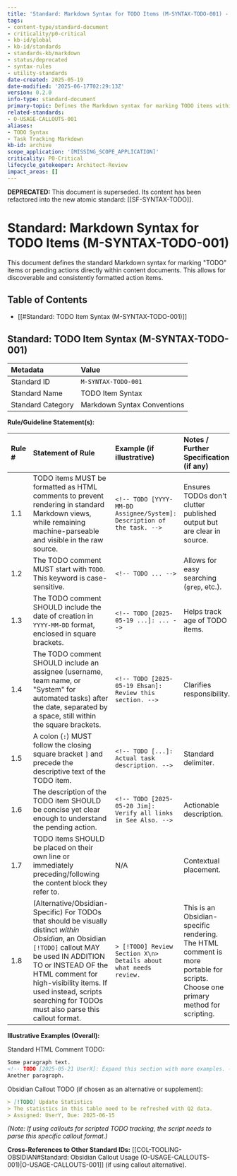 ```yaml
---
title: 'Standard: Markdown Syntax for TODO Items (M-SYNTAX-TODO-001) - DEPRECATED'
tags:
- content-type/standard-document
- criticality/p0-critical
- kb-id/global
- kb-id/standards
- standards-kb/markdown
- status/deprecated
- syntax-rules
- utility-standards
date-created: 2025-05-19
date-modified: '2025-06-17T02:29:13Z'
version: 0.2.0
info-type: standard-document
primary-topic: Defines the Markdown syntax for marking TODO items within documents.
related-standards:
- O-USAGE-CALLOUTS-001
aliases:
- TODO Syntax
- Task Tracking Markdown
kb-id: archive
scope_application: '[MISSING_SCOPE_APPLICATION]'
criticality: P0-Critical
lifecycle_gatekeeper: Architect-Review
impact_areas: []
---
```

**DEPRECATED:** This document is superseded. Its content has been refactored into the new atomic standard: [[SF-SYNTAX-TODO]].

# Standard: Markdown Syntax for TODO Items (M-SYNTAX-TODO-001)

This document defines the standard Markdown syntax for marking "TODO" items or pending actions directly within content documents. This allows for discoverable and consistently formatted action items.

## Table of Contents
- [[#Standard: TODO Item Syntax (M-SYNTAX-TODO-001)]]

## Standard: TODO Item Syntax (M-SYNTAX-TODO-001)

| Metadata        | Value                                 |
| :-------------- | :------------------------------------ |
| Standard ID     | `M-SYNTAX-TODO-001`                   |
| Standard Name   | TODO Item Syntax                      |
| Standard Category | Markdown Syntax Conventions           |

**Rule/Guideline Statement(s):**

| Rule # | Statement of Rule                                                                                                                               | Example (if illustrative)                                    | Notes / Further Specification (if any)                                       |
| :----- | :---------------------------------------------------------------------------------------------------------------------------------------------- | :----------------------------------------------------------- | :--------------------------------------------------------------------------- |
| 1.1    | TODO items MUST be formatted as HTML comments to prevent rendering in standard Markdown views, while remaining machine-parseable and visible in the raw source. | `<!-- TODO [YYYY-MM-DD Assignee/System]: Description of the task. -->` | Ensures TODOs don't clutter published output but are clear in source.        |
| 1.2    | The TODO comment MUST start with `TODO`. This keyword is case-sensitive.                                                                        | `<!-- TODO ... -->`                                          | Allows for easy searching (`grep`, etc.).                                    |
| 1.3    | The TODO comment SHOULD include the date of creation in `YYYY-MM-DD` format, enclosed in square brackets.                                        | `<!-- TODO [2025-05-19 ...]: ... -->`                        | Helps track age of TODO items.                                               |
| 1.4    | The TODO comment SHOULD include an assignee (username, team name, or "System" for automated tasks) after the date, separated by a space, still within the square brackets. | `<!-- TODO [2025-05-19 Ehsan]: Review this section. -->`     | Clarifies responsibility.                                                    |
| 1.5    | A colon (`:`) MUST follow the closing square bracket `]` and precede the descriptive text of the TODO item.                                     | `<!-- TODO [...]: Actual task description. -->`              | Standard delimiter.                                                          |
| 1.6    | The description of the TODO item SHOULD be concise yet clear enough to understand the pending action.                                           | `<!-- TODO [2025-05-20 Jim]: Verify all links in See Also. -->` | Actionable description.                                                      |
| 1.7    | TODO items SHOULD be placed on their own line or immediately preceding/following the content block they refer to.                               | N/A                                                          | Contextual placement.                                                        |
| 1.8    | (Alternative/Obsidian-Specific) For TODOs that should be visually distinct *within Obsidian*, an Obsidian `[!TODO]` callout MAY be used IN ADDITION TO or INSTEAD OF the HTML comment for high-visibility items. If used instead, scripts searching for TODOs must also parse this callout format. | `> [!TODO] Review Section X\n> Details about what needs review.` | This is an Obsidian-specific rendering. The HTML comment is more portable for scripts. Choose one primary method for scripting. |

**Illustrative Examples (Overall):**

Standard HTML Comment TODO:
```markdown
Some paragraph text.
<!-- TODO [2025-05-21 UserX]: Expand this section with more examples. -->
Another paragraph.
```

Obsidian Callout TODO (if chosen as an alternative or supplement):
```markdown
> [!TODO] Update Statistics
> The statistics in this table need to be refreshed with Q2 data.
> Assigned: UserY, Due: 2025-06-15
```
*(Note: If using callouts for scripted TODO tracking, the script needs to parse this specific callout format.)*

**Cross-References to Other Standard IDs:** [[COL-TOOLING-OBSIDIAN#Standard: Obsidian Callout Usage (O-USAGE-CALLOUTS-001)|O-USAGE-CALLOUTS-001]] (if using callout alternative).
